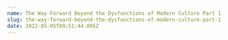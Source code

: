 ```yaml
---
name: The Way Forward Beyond the Dysfunctions of Modern Culture Part 1
slug: the-way-forward-beyond-the-dysfunctions-of-modern-culture-part-1
date: 2022-05-05T09:51:44.095Z
---
```



